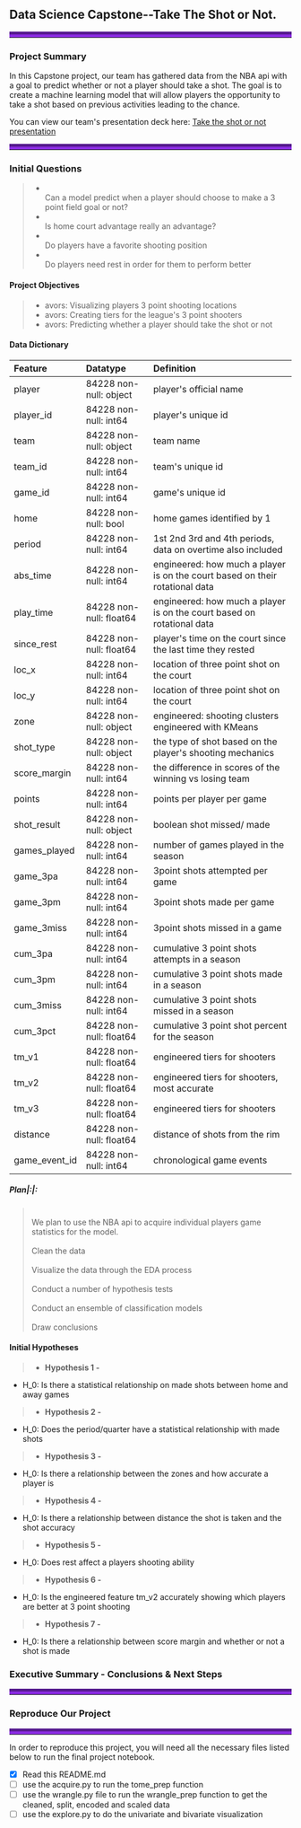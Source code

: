 ## Data Science Capstone--Take The Shot or Not.
<hr style="border-top: 10px groove blueviolet; margin-top: 1px; margin-bottom: 1px"></hr>

### Project Summary 

In this Capstone project, our team has gathered data from the NBA api with a goal to predict whether or not a player should take a shot. The goal is to create a machine learning model that will allow players the opportunity to take a shot based on previous activities leading to the chance. 

You can view our team's presentation deck here: <a href="https://www.canva.com/design/DAFJC32y92U/b6rqmt93S_OJEJWzffA3Wg/edit?utm_content=DAFJC32y92U&utm_campaign=designshare&utm_medium=link2&utm_source=sharebutton">Take the shot or not presentation</a>
<hr style="border-top: 10px groove blueviolet; margin-top: 1px; margin-bottom: 1px"></hr>

### Initial Questions

> - <br> Can a model predict when a player should choose to make a 3 point field goal or not? <br>
> - <br> Is home court advantage really an advantage?
> - <br> Do players have a favorite shooting position 
> - <br> Do players need rest in order for them to perform better 


#### Project Objectives
> - avors: Visualizing players 3 point shooting locations <br>
> - avors: Creating tiers for the league's 3 point shooters <br>
> - avors: Predicting whether a player should take the shot or not <br>

#### Data Dictionary
|Feature|Datatype|Definition|
|:-------|:--------|:----------|
|player       | 84228 non-null: object  | player's official name |
|player_id    | 84228 non-null: int64   | player's unique id | 
|team         | 84228 non-null: object  | team name |
|team_id      | 84228 non-null: int64   | team's unique id |
|game_id      | 84228 non-null: int64   | game's unique id |
|home         | 84228 non-null: bool    | home games identified by 1 |
|period       | 84228 non-null: int64   | 1st 2nd 3rd and 4th periods, data on overtime also included |
|abs_time     | 84228 non-null: int64   | engineered: how much a player is on the court based on their rotational data | 
|play_time    | 84228 non-null: float64 | engineered: how much a player is on the court based on rotational data |
|since_rest   | 84228 non-null: float64 | player's time on the court since the last time they rested |
|loc_x        | 84228 non-null: int64   | location of three point shot on the court |
|loc_y        | 84228 non-null: int64   | location of three point shot on the court |
|zone         | 84228 non-null: object  | engineered: shooting clusters engineered with KMeans | 
|shot_type    | 84228 non-null: object  | the type of shot based on the player's shooting mechanics | 
|score_margin | 84228 non-null: int64   | the difference in scores of the winning vs losing team |
|points       | 84228 non-null: int64   | points per player per game | 
|shot_result  | 84228 non-null: object  | boolean shot missed/ made |
|games_played | 84228 non-null: int64   | number of games played in the season |
|game_3pa     | 84228 non-null: int64   | 3point shots attempted per game |
|game_3pm     | 84228 non-null: int64   | 3point shots made per game |
|game_3miss   | 84228 non-null: int64   | 3point shots missed in a game |
|cum_3pa      | 84228 non-null: int64   | cumulative 3 point shots attempts in a season |
|cum_3pm      | 84228 non-null: int64   | cumulative 3 point shots made in a season |
|cum_3miss    | 84228 non-null: int64   | cumulative 3 point shots missed in a season |
|cum_3pct     | 84228 non-null: float64 | cumulative 3 point shot percent for the season |
|tm_v1        | 84228 non-null: float64 | engineered tiers for shooters |
|tm_v2        | 84228 non-null: float64 | engineered tiers for shooters, most accurate |
|tm_v3        | 84228 non-null: float64 | engineered tiers for shooters |
|distance     | 84228 non-null: float64 | distance of shots from the rim |
|game_event_id| 84228 non-null: int64   | chronological game events |

##### Plan|:|: 
> <br>We plan to use the NBA api to acquire individual players game statistics for the model.<br>
> <br>Clean the data<br>
> <br>Visualize the data through the EDA process <br>
> <br>Conduct a number of hypothesis tests <br>
> <br>Conduct an ensemble of classification models  <br>
> <br>Draw conclusions <br>




#### Initial Hypotheses
> - **Hypothesis 1 -**
- H_0: Is there a statistical relationship on made shots between home and away games 
> - **Hypothesis 2 -** 
- H_0: Does the period/quarter have a statistical relationship with made shots 
> - **Hypothesis 3 -**
- H_0: Is there a relationship between the zones and how accurate a player is 
> - **Hypothesis 4 -**
- H_0: Is there a relationship between distance the shot is taken and the shot accuracy
> - **Hypothesis 5 -**
- H_0: Does rest affect a players shooting ability
> - **Hypothesis 6 -**
- H_0: Is the engineered feature tm_v2 accurately showing which players are better at 3 point shooting 
> - **Hypothesis 7 -**
- H_0: Is there a relationship between score margin and whether or not a shot is made

### Executive Summary - Conclusions & Next Steps



<hr style="border-top: 10px groove blueviolet; margin-top: 1px; margin-bottom: 1px"></hr>


### Reproduce Our Project

<hr style="border-top: 10px groove blueviolet; margin-top: 1px; margin-bottom: 1px"></hr>

In order to reproduce this project, you will need all the necessary files listed below to run the final project notebook. 
- [x] Read this README.md
- [ ] use the acquire.py to run the tome_prep function 
- [ ] use the wrangle.py file to run the wrangle_prep function to get the cleaned, split, encoded and scaled data
- [ ] use the explore.py to do the univariate and bivariate visualization

